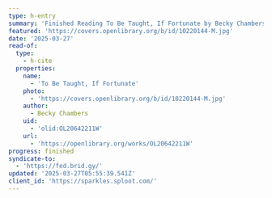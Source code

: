 ```yaml
---
type: h-entry
summary: 'Finished Reading To Be Taught, If Fortunate by Becky Chambers'
featured: 'https://covers.openlibrary.org/b/id/10220144-M.jpg'
date: '2025-03-27'
read-of:
  type:
    - h-cite
  properties:
    name:
      - 'To Be Taught, If Fortunate'
    photo:
      - 'https://covers.openlibrary.org/b/id/10220144-M.jpg'
    author:
      - Becky Chambers
    uid:
      - 'olid:OL20642211W'
    url:
      - 'https://openlibrary.org/works/OL20642211W'
progress: finished
syndicate-to:
  - 'https://fed.brid.gy/'
updated: '2025-03-27T05:55:39.541Z'
client_id: 'https://sparkles.sploot.com/'
---
```


